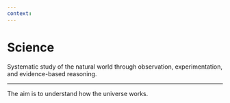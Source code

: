 ```yaml
---
context:
---
```


# Science

Systematic study of the natural world through observation, experimentation, and evidence-based reasoning.

---

The aim is to understand how the universe works.
